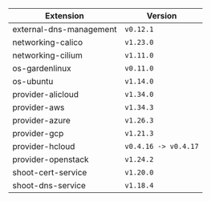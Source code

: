 | Extension      |  Version | 
| ----------- | ----------- |
|external-dns-management|```v0.12.1```|
|networking-calico|```v1.23.0```|
|networking-cilium|```v1.11.0```|
|os-gardenlinux|```v0.11.0```|
|os-ubuntu|```v1.14.0```|
|provider-alicloud|```v1.34.0```|
|provider-aws|```v1.34.3```|
|provider-azure|```v1.26.3```|
|provider-gcp|```v1.21.3```|
|provider-hcloud|```v0.4.16 -> v0.4.17```|
|provider-openstack|```v1.24.2```|
|shoot-cert-service|```v1.20.0```|
|shoot-dns-service|```v1.18.4```|
